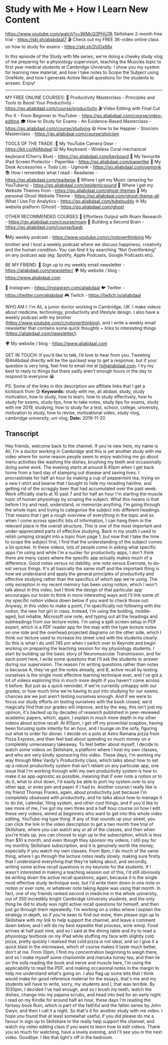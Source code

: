# Study with Me + How I Learn New Content
https://www.youtube.com/watch?v=96McQ3PHU7A
Skillshare 2-month free trial -  https://skl.sh/aliabdaal7
🎬 Check out my FREE 36-video online class on how to study for exams - https://skl.sh/2UOx68x 

In this episode of the Study with Me series, we're doing a cheeky study vlog of me preparing for a physiology supervision, teaching the Muscles topic to first year medical students at Cambridge University. I show you my system for learning new material, and how I take notes to Scope the Subject using OneNote, and how I generate Active Recall questions for the students to answer. Enjoy! 

--------

MY FREE ONLINE COURSES:
🚀  Productivity Masterclass - Principles and Tools to Boost Your Productivity - https://go.aliabdaal.com/course/productivity
🎬  Video Editing with Final Cut Pro X - From Beginner to YouTuber - https://go.aliabdaal.com/course/video-editing
🎓  How to Study for Exams - An Evidence-Based Masterclass - https://go.aliabdaal.com/course/studying
😃  How to be Happier - Stoicism Masterclass - https://go.aliabdaal.com/course/stoicism

TOOLS OF THE TRADE:
🎥  My YouTube Camera Gear - https://kit.co/AliAbdaal
⌨️  My Keyboard - Wireless Coral mechanical keyboard (Cherry Blue) - https://go.aliabdaal.com/keyboard 
📝  My favourite iPad Screen Protector - Paperlike - https://go.aliabdaal.com/paperlike 
🎒 My Desk Accessories + Todo List - Ugmonk - https://go.aliabdaal.com/ugmonk
📚  How I remember what I read - Readwise - https://go.aliabdaal.com/readwise 
🎵  Where I get my Music (amazing for YouTubers) - https://go.aliabdaal.com/epidemicsound
👻 Where I get my Website Themes from - https://go.aliabdaal.com/ghost-themes
👻 My personal Ghost Website Theme - https://go.aliabdaal.com/ghost-theme-ali
What I Use For Analytics - https://go.aliabdaal.com/tubebuddy
🌐 My website platform (Ghost) - https://go.aliabdaal.com/ghost

OTHER RECOMMENDED COURSES
📔 Effortless Output with Roam Research - https://go.aliabdaal.com/course/roam
📓 Building a Second Brain - https://go.aliabdaal.com/course/basb

🎙My weekly podcast - https://www.youtube.com/c/notoverthinking
My brother and I host a weekly podcast where we discuss happiness, creativity and the human condition. You can find it by searching “Not Overthinking” on any podcast app (eg: Spotify, Apple Podcasts, Google Podcasts etc). 

BE MY FRIEND:
💌 Sign up to my weekly email newsletter - https://aliabdaal.com/newsletter/
🌍 My website / blog - https://www.aliabdaal.com 
 
📸 Instagram - https://instagram.com/aliabdaal
🐦 Twitter - https://twitter.com/aliabdaal
🎮 Twitch - https://twitch.tv/aliabdaal

WHO AM I:
I'm Ali, a junior doctor working in Cambridge, UK. I make videos about medicine, technology, productivity and lifestyle design. I also have a weekly podcast with my brother (https://www.youtube.com/c/notoverthinking), and I write a weekly email newsletter that contains some quick thoughts + links to interesting things (https://aliabdaal.com/newsletter/).

🌍 My website / blog - https://www.aliabdaal.com 

GET IN TOUCH:
If you’d like to talk, I’d love to hear from you. Tweeting @AliAbdaal directly will be the quickest way to get a response, but if your question is very long, feel free to email me at hi@aliabdaal.com. I try my best to reply to things but there sadly aren't enough hours in the day to respond to everyone 😭

PS: Some of the links in this description are affiliate links that I get a kickback from 😜
**Keywords:** study with me, ali abdaal, study, study motivation, how to study, how to learn, how to study effectively, how to study for exams, study tips, how to take notes, study tips for exams, study with me 2019, studying, how to study for a test, school, college, university, motivation to study, how to revise, motivational video, study vlog, cambridge university, uni vlog, 
**Date:** 2019-11-20

## Transcript
 Hey friends, welcome back to the channel. If you're new here, my name is Ali, I'm a doctor working in Cambridge and this is yet another study with me video where for some reason people seem to enjoy watching me go about menu activities like washing the dishes, brushing my teeth and occasionally doing some work. The evening starts at around 6.40pm when I get back home from a hard day of stamping out disease and saving lives. I procrastinate for half an hour by making a cup of peppermint tea, trying on a new t-shirt and beanie that I bought to hide my receding hairline, and getting rid of the scraggly beer that had accumulated over the past week. Work officially starts at 10 past 7 and for half an hour I'm starting the muscle topic of human physiology by scoping the subject. What this means is that before I try and read, understand, or memorize anything, I'm going through the whole topic and trying to categorise the subject into different headings. That means that I get a rough overview of everything in the topic and so when I come across specific bits of information, I can hang them in the relevant place in the overall structure. This is one of the most important and under-appreciated parts of effective studying. Back in my youth I used to relish jumping straight into a topic from page 1, but now that I take the time to scope the subject first, I find that the understanding of the subject comes a lot quicker. In these videos, lots of people come in asking what specific apps I'm using and while I'm a sucker for productivity apps, I don't think there are many cases where the specific app actually makes much of a difference. Good notes versus no debility, one note versus Evernote, to do-est versus things. It's all basically the same stuff and the important thing is how we understand and apply the general principles of productivity and effective studying rather than the specifics of which app we're using. The only exception in my recent memory has been using notion, which I won't talk about in this video, but I think the design of that particular app encourages our brain to think in more interesting ways and I'll link some of my specific notion videos down below if you want to check those out. Anyway, in this video to make a point, I'm specifically not following with the notion, the new hot girl in class. Instead, I'm using the bolding, middle-aged, but reliable, Microsoft one note, and typing out all the headings and subheadings from our lecture notes. I'm using a split screen setup in PDF expert, which is a PDF reader app for the map with the type lecture notes on one side and the overhead projected diagrams on the other side, which I think our lecture used to increase his street cred with the students clearly. So this is what I do until 745 pm when I switch over to Keynote and begin working on preparing the teaching session for my physiology students. I start by building up the basic story of Neuromuscular Transmission, and for each point here, I write some questions that I'll ask the students to answer during our supervision. The reason I'm writing questions rather than notes is because A, they've got the notes already, and B, active recall by testing ourselves is the single most effective learning technique ever, and I've got a lot of videos exploring this in much more depth if you haven't come across it before. But just as a quick reminder, if we're currently unhappy with our grades, or how much time we're having to put into studying for our exams, chances are we just aren't testing ourselves enough. And if we were to focus our study efforts on testing ourselves with the book closed, we'd magically find that our grades will improve, and by the way, this isn't just my opinion, it's backed up by decades of research published in peer-reviewed academic papers, which, again, I explain in much more depth in my other videos about active recall. At 815pm, I get off my proverbial soapbox, having been focusing quite intently for an hour, and I lounge on the sofa, figuring out what to order for dinner. I decide on a polo at Astro Ramana pizza from Pizza Express, and then feel bad about spending so much money on a completely unnecessary takeaway. To feel better about myself, I decide to watch some videos on Skillshare, a platform where I host my own classes, and who are very kindly sponsoring this video. These days, I'm working my way through Mike Vardy's Productivity class, which talks about how to set up a robust productivity system that isn't reliant on any particular app, one issue that I'm working through with my own productivity system is how to make it as app-agnostic as possible, meaning that if ever note a notion or to do it, what to shut down, I'd easily be able to port my system over to any other app, or even pen and paper if I had to. Another course I really like is my friend Thomas Franks, again, about productivity just because I'm completely obsessed with productivity, and he talks about how to manage it to do list, calendar, filing system, and other cool things, and if you'd like to see more of me, I've got my own three and a half hour course on how I edit these very videos, aimed at beginners who want to get into this whole video editing, YouTube-ing type thing. If any of that sounds up your street, you can click the link in the video description to get a two month free trial of Skillshare, where you can watch any or all of the classes, and then when you're trials up, you can choose to sign up to the subscription, which is less than $10 a month, and even though they sponsor my videos, I still pay for my monthly Skillshare subscription, and it is genuinely worth the money, especially if you watch my own classes. From 9pm, I do much of the same thing, where I go through the lecture notes really slowly, making sure firstly that I understand everything that they're talking about, and secondly, writing some active recall questions in my keynote for the students. If I wasn't interested in making a teaching session out of this, I'd still obviously be writing down the active recall questions, again, because it is the single most effective study technique ever, but I'd write them down in one note or notion or ever note, or whatever note taking Apple was using that month. In fact, one of my friends ranked second in medicine in the whole university, out of 350 incredibly bright Cambridge University students, and the only thing he did to study was right active recall questions for himself, and then just go through them repeatedly. I'm working on a video where I explain the strategy in depth, so if you're keen to find out more, then please sign up to Skillshare with my link to help support the channel, and leave a comment down below, and I will do my best expedite that process, wink emoji. Food arrives at half past nine, and so I said at the dining table and try to read a physiology textbook on my iPad while stuffing my face with slightly cold pizza, pretty quickly I realised that cold pizza is not ideal, and so I give it a quick blast in the microwave, which of course makes it taste much better, don't at me. From 10pm, I find my concentration beginning to weigh there, and so I make myself some chamomile and manuka honey tea, and then lie on the sofa reading the book and nerve and muscle here, I'm using the applicability to read the PDF, and making occasional notes in the margin to help me understand what's going on. I also flag up some bits that I think would make for good reference material for the essays, that's me and my students will have to write, sorry, my students and I, that was terrible. By 1030pm, I decided I've had enough, and so I brush my teeth, watch the dishes, change into my pajama scrubs, and head into bed for an early night. I read on my Kindle for around half an hour, these days I'm reading the fantasy book Ruin, which is part of the faithful and the fallen series by John Gwyn, and then I call it a night. So that's it for another study with me video. I hope you found that at least somewhat useful, if you did please do me a favour in sign up to Skillshare to the really help support the channel, and watch my video editing class if you want to learn how to edit videos. Thank you so much for watching, have a lovely evening, and I'll see you in the next video. Goodbye. I like that light's off in the bedroom.
